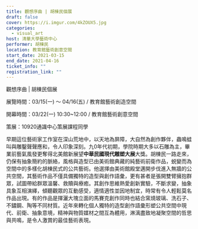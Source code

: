 ```yaml
---
title: 觀想序曲 | 胡棟民個展
draft: false
cover: https://i.imgur.com/4kZOUX5.jpg
categories:
  - visual_art
host: 清華大學藝術中心
performer: 胡棟民
location: 教育館藝術創意空間
start_date: 2021-03-15
end_date: 2021-04-16
ticket_info: ""
registration_link: ""
---
```

觀想序曲 | 胡棟民個展

展覽時間：03/15(一) ～ 04/16(五) / 教育館藝術創造空間

開幕時間：03/22(一) 10:30~12:00 / 教育館藝術創意空間

策展：10920通識中心策展課程同學

早期這位藝術家工作室在深山荒地中，以天地為屏障，大自然為創作夥伴，蟲鳴蛙叫與雕鑿聲聲應和，令人印象深刻。九0年代初期，學院時期大多以石雕為主，畢業前藝氣風發更奪得北美館新展望**中華民國現代雕塑大展**大獎。胡棟民一路走來，仍保有抽象簡約的脈絡，風格與造型已由美術館典藏的純藝術前衛作品，蜕變而為空間中的多樣化胡棟民式的公共藝術。他選擇由美術館殿堂邁開步伐進入無牆的公共空間，其藝術作品不僅具備獨特的造型與創作語彙，更有甚者是張開雙臂擁抱群眾，試圖帶給群眾溫馨、救贖與療癒。其創作思維熱愛創新實驗，不斷求變，抽象具象互相演繹，傾聽觀眾的互動感受，適情適性並因地制宜，時常有令人輕鬆莫名作品出現。有的作品是揮灑大塊立面的馬賽克創作同時也結合窯燒玻璃、洗石子、不鏽鋼、陶等不同材質。近年來轉化個人獨特的造型創作語彙形塑公共空間中現代、前衛、抽象意境，精神與物質媒材之間互為體用，淋漓盡致地凝聚空間的哲思與共鳴，是令人激賞的最佳藝術表現。